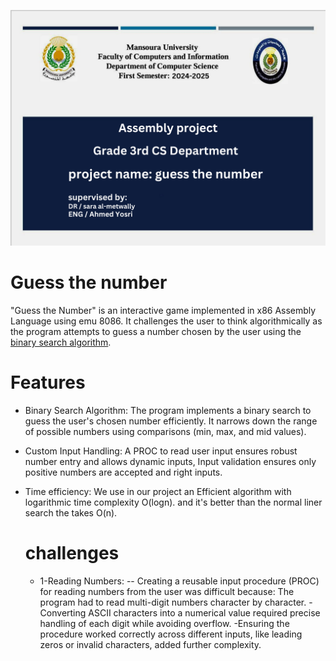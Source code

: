 ![](/photo_project/Untitled_design.png)
# Guess the number
 "Guess the Number" is an interactive game implemented in x86 Assembly Language using emu 8086. It challenges the user to think algorithmically as the program attempts to guess a number chosen by the user using the [binary search algorithm](https://www.geeksforgeeks.org/binary-search/).

 # Features
 - Binary Search Algorithm:
   The program implements a binary search to guess the user's chosen number efficiently.
It narrows down the range of possible numbers using comparisons (min, max, and mid values).

- Custom Input Handling:
A PROC to read user input ensures robust number entry and allows dynamic inputs,
Input validation ensures only positive numbers are accepted and right inputs.

- Time efficiency:
  We use in our project an Efficient algorithm with logarithmic time complexity O(logn).
  and it's better than the normal liner search the takes O(n).

  # challenges
  - 1-Reading Numbers:
  -- Creating a reusable input procedure (PROC) for reading numbers from the user was difficult because:
The program had to read multi-digit numbers character by character.
-Converting ASCII characters into a numerical value required precise handling of each digit while avoiding overflow.
-Ensuring the procedure worked correctly across different inputs, like leading zeros or invalid characters, added further complexity.


